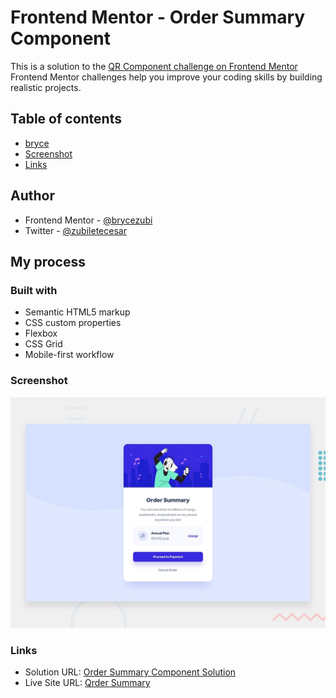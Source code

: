 # Frontend Mentor - Order Summary Component
This is a solution to the [QR Component challenge on Frontend Mentor](https://www.frontendmentor.io/challenges/order-summary-component-QlPmajDUj/hub)
Frontend Mentor challenges help you improve your coding skills by building realistic projects. 

## Table of contents
- [bryce](#author)
- [Screenshot](#screenshot)
- [Links](#links)

## Author
- Frontend Mentor - [@brycezubi](https://www.frontendmentor.io/profile/brycezubi)
- Twitter - [@zubiletecesar](https://twitter.com/home)

## My process

### Built with

- Semantic HTML5 markup
- CSS custom properties
- Flexbox
- CSS Grid
- Mobile-first workflow

### Screenshot

![Design preview for the QR Component coding challenge](https://github.com/brycezubi/Order-Summary-Component/blob/main/images/desktop-preview%20(1).jpg)

### Links

- Solution URL: [Order Summary Component Solution](https://www.frontendmentor.io/solutions/order-summary-component-DszV_DbSQa)
- Live Site URL: [Qrder Summary](https://brycezubi.github.io/Order-Summary-Component/)
